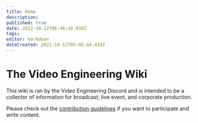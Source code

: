 ```yaml
---
title: Home
description: 
published: true
date: 2022-10-12T06:46:10.038Z
tags: 
editor: markdown
dateCreated: 2022-10-12T05:46:44.419Z
---
```


# The Video Engineering Wiki
 
This wiki is ran by the Video Engineering Discord and is intended to be a collector of information for broadcast, live event, and corporate production.

Please check out the [contribution guidelines](/contribution) if you want to participate and write content.